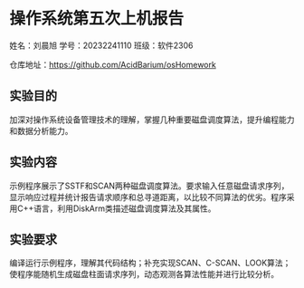 # 操作系统第五次上机报告

姓名：刘晨旭 学号：20232241110 班级：软件2306

仓库地址：https://github.com/AcidBarium/osHomework


## 实验目的
加深对操作系统设备管理技术的理解，掌握几种重要磁盘调度算法，提升编程能力和数据分析能力。
## 实验内容
示例程序展示了SSTF和SCAN两种磁盘调度算法。要求输入任意磁盘请求序列，显示响应过程并统计报告请求顺序和总寻道距离，以比较不同算法的优劣。程序采用C++语言，利用DiskArm类描述磁盘调度算法及其属性。
## 实验要求
编译运行示例程序，理解其代码结构；补充实现SCAN、C-SCAN、LOOK算法；使程序能随机生成磁盘柱面请求序列，动态观测各算法性能并进行比较分析。